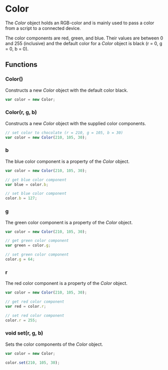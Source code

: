 Color
=====

The _Color_ object holds an RGB-color and is mainly used to pass a color from a script to a connected device.

The color components are red, green, and blue. Their values are between 0 and 255 (inclusive) and the default color for a _Color_ object is black (r = 0, g = 0, b = 0).

Functions
---------

### Color()

Constructs a new _Color_ object with the default color black.

```javascript
var color = new Color;
```

### Color(r, g, b)

Constructs a new _Color_ object with the supplied color components.

```javascript
// set color to chocolate (r = 210, g = 105, b = 30)
var color = new Color(210, 105, 30);
```

### b

The blue color component is a property of the _Color_ object.

```javascript
var color = new Color(210, 105, 30);

// get blue color component
var blue = color.b;

// set blue color component
color.b = 127;
```

### g

The green color component is a property of the _Color_ object.

```javascript
var color = new Color(210, 105, 30);

// get green color component
var green = color.g;

// set green color component
color.g = 64;
```

### r

The red color component is a property of the _Color_ object.

```javascript
var color = new Color(210, 105, 30);

// get red color component
var red = color.r;

// set red color component
color.r = 255;
```

### void set(r, g, b)

Sets the color components of the _Color_ object.

```javascript
var color = new Color;

color.set(210, 105, 30);
```
